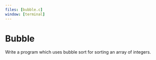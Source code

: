```yaml
---
files: [bubble.c]
window: [terminal]
---
```

# Bubble

Write a program which uses bubble sort for sorting an array of integers.

